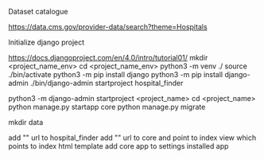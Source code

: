 Dataset catalogue

https://data.cms.gov/provider-data/search?theme=Hospitals

Initialize django project 

https://docs.djangoproject.com/en/4.0/intro/tutorial01/
mkdir <project_name_env>
cd <project_name_env>
python3 -m venv ./
source ./bin/activate
python3 -m pip install django
python3 -m pip install django-admin
./bin/django-admin startproject hospital_finder

python3 -m django-admin startproject <project_name>
cd <project_name>
python manage.py startapp core 
python manage.py migrate 

mkdir data

add "" url to hospital_finder 
add "" url to core and point to index view which points to index html template
add core app to settings installed app